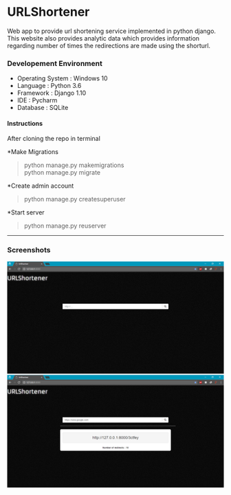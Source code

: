 # URLShortener
Web app to provide url shortening service implemented in python django.
This website also provides analytic data which provides information regarding number of times the redirections are made using the shorturl.

<h3>Developement Environment</h3>
<ul>
<li>Operating System : Windows 10</li>
<li>Language : Python 3.6</li>
<li>Framework : Django 1.10</li>
<li>IDE : Pycharm</li>
<li>Database : SQLite</li>
</ul>

<h4>Instructions</h4>
After cloning the repo in terminal

*Make Migrations
>python manage.py makemigrations<br>
>python manage.py migrate

*Create admin account
>python manage.py createsuperuser

*Start server
>python manage.py reuserver

<hr/>
<h3>Screenshots</h3>
<img src="https://github.com/vaibhavkollipara/URLShortener/blob/master/screenshots/screen1.PNG?raw=true"/>
<img src="https://github.com/vaibhavkollipara/URLShortener/blob/master/screenshots/screen2.PNG?raw=true"/>
